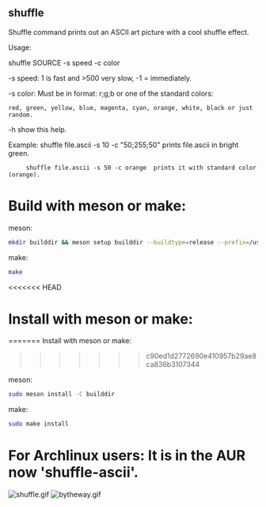 ## shuffle
Shuffle command prints out an ASCII art picture with a cool shuffle effect.

Usage:

shuffle SOURCE -s speed -c color

-s  speed: 1 is fast and >500 very slow, -1 = immediately.

-s  color: Must be in format: r;g;b or one of the standard colors:

    red, green, yellow, blue, magenta, cyan, orange, white, black or just random.

-h  show this help.

Example: shuffle file.ascii -s 10 -c "50;255;50"  prints file.ascii in bright green.

         shuffle file.ascii -s 50 -c orange  prints it with standard color (orange).


# Build with meson or make:

meson:

```bash
mkdir builddir && meson setup builddir --buildtype=release --prefix=/usr/bin && meson compile -C builddir
```

make:

```bash
make
```

<<<<<<< HEAD
# Install with meson or make:
=======
Install with meson or make:
>>>>>>> c90ed1d2772690e410957b29ae8ca836b3107344

meson:

```bash
sudo meson install -C builddir
```

make:

```bash
sudo make install
```

# For Archlinux users: It is in the AUR now 'shuffle-ascii'.

<img src="shuffle.gif" alt="shuffle.gif"></img>
<img src="bytheway.gif" alt="bytheway.gif"></img>
